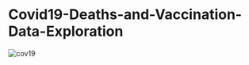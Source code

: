 # Covid19-Deaths-and-Vaccination-Data-Exploration
![cov19](https://github.com/ismailNaouadir/Covid19-Deaths-and-Vaccination-Data-Exploration/assets/74117138/17ad8a28-67be-49c6-a3e4-bbf3487c2149)
